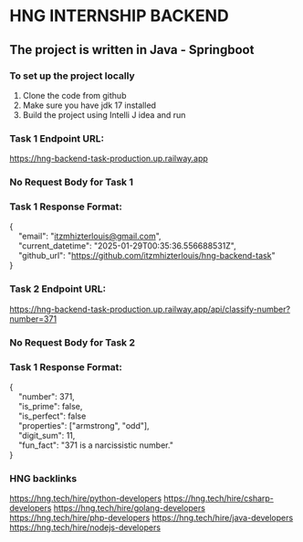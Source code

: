 # HNG INTERNSHIP BACKEND
## The project is written in Java - Springboot
### To set up the project locally
1. Clone the code from github
2. Make sure you have jdk 17 installed
3. Build the project using Intelli J idea and run

### Task 1 Endpoint URL:
https://hng-backend-task-production.up.railway.app
### No Request Body for Task 1
### Task 1 Response Format:
{ \
&nbsp;&nbsp;&nbsp;&nbsp;"email": "itzmhizterlouis@gmail.com", \
&nbsp;&nbsp;&nbsp;&nbsp;"current_datetime": "2025-01-29T00:35:36.556688531Z", \
&nbsp;&nbsp;&nbsp;&nbsp;"github_url": "https://github.com/itzmhizterlouis/hng-backend-task" \
}

### Task 2 Endpoint URL:
https://hng-backend-task-production.up.railway.app/api/classify-number?number=371
### No Request Body for Task 2
### Task 1 Response Format:
{ \
&nbsp;&nbsp;&nbsp;&nbsp;"number": 371, \
&nbsp;&nbsp;&nbsp;&nbsp;"is_prime": false, \
&nbsp;&nbsp;&nbsp;&nbsp;"is_perfect": false \
&nbsp;&nbsp;&nbsp;&nbsp;"properties": ["armstrong", "odd"], \
&nbsp;&nbsp;&nbsp;&nbsp;"digit_sum": 11, \
&nbsp;&nbsp;&nbsp;&nbsp;"fun_fact": "371 is a narcissistic number." \
}

### HNG backlinks
https://hng.tech/hire/python-developers
https://hng.tech/hire/csharp-developers
https://hng.tech/hire/golang-developers
https://hng.tech/hire/php-developers
https://hng.tech/hire/java-developers
https://hng.tech/hire/nodejs-developers
